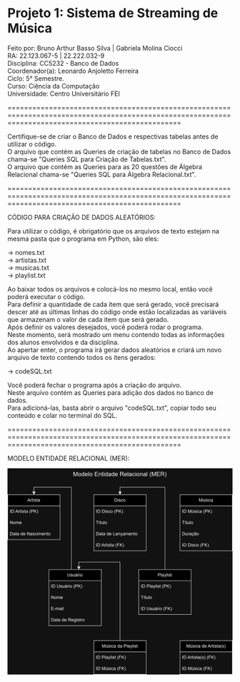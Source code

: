 # Projeto 1: Sistema de Streaming de Música

Feito por: Bruno Arthur Basso Silva | Gabriela Molina Ciocci 
<br>
RA: 22.123.067-5 | 22.222.032-9 
<br>
Disciplina: CC5232 - Banco de Dados
<br>
Coordenador(a): Leonardo Anjoletto Ferreira
<br>
Ciclo: 5° Semestre. 
<br>
Curso: Ciência da Computação
<br>
Universidade: Centro Universitário FEI

======================================================================================================================================================

Certifique-se de criar o Banco de Dados e respectivas tabelas antes de utilizar o código.
<br>
O arquivo que contém as Queries de criação de tabelas no Banco de Dados chama-se "Queries SQL para Criação de Tabelas.txt".
<br>
O arquivo que contém as Queries para as 20 questões de Álgebra Relacional chama-se "Queries SQL para Álgebra Relacional.txt".

======================================================================================================================================================

CÓDIGO PARA CRIAÇÃO DE DADOS ALEATÓRIOS:

Para utilizar o código, é obrigatório que os arquivos de texto estejam na mesma pasta que o programa em Python, são eles:

   -> nomes.txt
   <br>
   -> artistas.txt
   <br>
   -> musicas.txt
   <br>
   -> playlist.txt

Ao baixar todos os arquivos e colocá-los no mesmo local, então você poderá executar o código.
<br>
Para definir a quantidade de cada item que será gerado, você precisará descer até as últimas linhas do código onde estão localizadas as variáveis que armazenam o valor de cada item que será gerado.
<br>
Após definir os valores desejados, você poderá rodar o programa.
<br>
Neste momento, será mostrado um menu contendo todas as informações dos alunos envolvidos e da disciplina.
<br>
Ao apertar enter, o programa irá gerar dados aleatórios e criará um novo arquivo de texto contendo todos os itens gerados:

   -> codeSQL.txt

Você poderá fechar o programa após a criação do arquivo.
<br>
Neste arquivo contém as Queries para adição dos dados no banco de dados.
<br>
Para adicioná-las, basta abrir o arquivo "codeSQL.txt", copiar todo seu conteúdo e colar no terminal do SQL.

======================================================================================================================================================

MODELO ENTIDADE RELACIONAL (MER):

<img src="Modelo Entidade Relacional.jpg">

